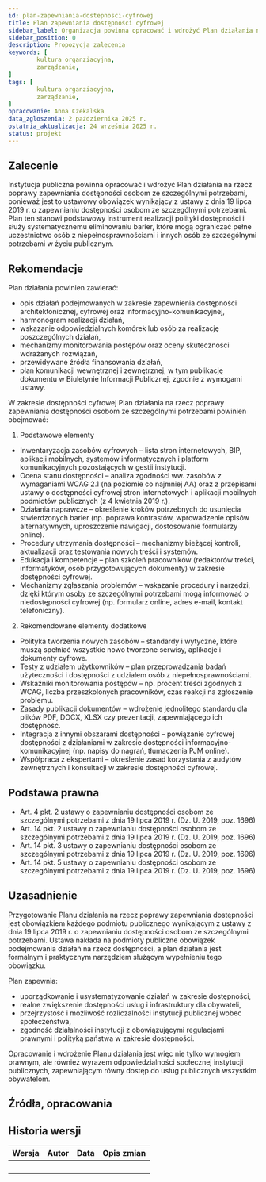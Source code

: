 ```yaml
---
id: plan-zapewniania-dostepnosci-cyfrowej
title: Plan zapewniania dostępności cyfrowej
sidebar_label: Organizacja powinna opracować i wdrożyć Plan działania na rzecz poprawy zapewniania dostępnośc
sidebar_position: 0
description: Propozycja zalecenia
keywords: [
        kultura organziacyjna,
		zarządzanie,
]
tags: [
        kultura organziacyjna,
		zarządzanie,
]
opracowanie: Anna Czekalska
data_zgloszenia: 2 października 2025 r.
ostatnia_aktualizacja: 24 września 2025 r.
status: projekt
---
```




## Zalecenie

Instytucja publiczna powinna opracować i wdrożyć Plan działania na rzecz poprawy zapewniania dostępności osobom ze szczególnymi potrzebami, ponieważ jest to ustawowy obowiązek wynikający z ustawy z dnia 19 lipca 2019 r. o zapewnianiu dostępności osobom ze szczególnymi potrzebami. Plan ten stanowi podstawowy instrument realizacji polityki dostępności i służy systematycznemu eliminowaniu barier, które mogą ograniczać pełne uczestnictwo osób z niepełnosprawnościami i innych osób ze szczególnymi potrzebami w życiu publicznym.

## Rekomendacje

Plan działania powinien zawierać:

- opis działań podejmowanych w zakresie zapewnienia dostępności architektonicznej, cyfrowej oraz informacyjno-komunikacyjnej,
- harmonogram realizacji działań,
- wskazanie odpowiedzialnych komórek lub osób za realizację poszczególnych działań,
- mechanizmy monitorowania postępów oraz oceny skuteczności wdrażanych rozwiązań,
- przewidywane źródła finansowania działań,
- plan komunikacji wewnętrznej i zewnętrznej, w tym publikację dokumentu w Biuletynie Informacji Publicznej, zgodnie z wymogami ustawy.

W zakresie dostępności cyfrowej Plan działania na rzecz poprawy zapewniania dostępności osobom ze szczególnymi potrzebami powinien obejmować:

1. Podstawowe elementy
- Inwentaryzacja zasobów cyfrowych – lista stron internetowych, BIP, aplikacji mobilnych, systemów informatycznych i platform komunikacyjnych pozostających w gestii instytucji.
- Ocena stanu dostępności – analiza zgodności ww. zasobów z wymaganiami WCAG 2.1 (na poziomie co najmniej AA) oraz z przepisami ustawy o dostępności cyfrowej stron internetowych i aplikacji mobilnych podmiotów publicznych (z 4 kwietnia 2019 r.).
- Działania naprawcze – określenie kroków potrzebnych do usunięcia stwierdzonych barier (np. poprawa kontrastów, wprowadzenie opisów alternatywnych, uproszczenie nawigacji, dostosowanie formularzy online).
- Procedury utrzymania dostępności – mechanizmy bieżącej kontroli, aktualizacji oraz testowania nowych treści i systemów.
- Edukacja i kompetencje – plan szkoleń pracowników (redaktorów treści, informatyków, osób przygotowujących dokumenty) w zakresie dostępności cyfrowej.
- Mechanizmy zgłaszania problemów – wskazanie procedury i narzędzi, dzięki którym osoby ze szczególnymi potrzebami mogą informować o niedostępności cyfrowej (np. formularz online, adres e-mail, kontakt telefoniczny).
2. Rekomendowane elementy dodatkowe
- Polityka tworzenia nowych zasobów – standardy i wytyczne, które muszą spełniać wszystkie nowo tworzone serwisy, aplikacje i dokumenty cyfrowe.
- Testy z udziałem użytkowników – plan przeprowadzania badań użyteczności i dostępności z udziałem osób z niepełnosprawnościami.
- Wskaźniki monitorowania postępów – np. procent treści zgodnych z WCAG, liczba przeszkolonych pracowników, czas reakcji na zgłoszenie problemu.
- Zasady publikacji dokumentów – wdrożenie jednolitego standardu dla plików PDF, DOCX, XLSX czy prezentacji, zapewniającego ich dostępność.
- Integracja z innymi obszarami dostępności – powiązanie cyfrowej dostępności z działaniami w zakresie dostępności informacyjno-komunikacyjnej (np. napisy do nagrań, tłumaczenia PJM online).
- Współpraca z ekspertami – określenie zasad korzystania z audytów zewnętrznych i konsultacji w zakresie dostępności cyfrowej.

## Podstawa prawna

- Art. 4 pkt. 2 ustawy o zapewnianiu dostępności osobom ze szczególnymi potrzebami z dnia 19 lipca 2019 r. (Dz. U. 2019, poz. 1696)
- Art. 14 pkt. 2 ustawy o zapewnianiu dostępności osobom ze szczególnymi potrzebami z dnia 19 lipca 2019 r. (Dz. U. 2019, poz. 1696)
- Art. 14 pkt. 3 ustawy o zapewnianiu dostępności osobom ze szczególnymi potrzebami z dnia 19 lipca 2019 r. (Dz. U. 2019, poz. 1696)
- Art. 14 pkt. 5 ustawy o zapewnianiu dostępności osobom ze szczególnymi potrzebami z dnia 19 lipca 2019 r. (Dz. U. 2019, poz. 1696)

## Uzasadnienie

Przygotowanie Planu działania na rzecz poprawy zapewniania dostępności jest obowiązkiem każdego podmiotu publicznego wynikającym z ustawy z dnia 19 lipca 2019 r. o zapewnianiu dostępności osobom ze szczególnymi potrzebami. Ustawa nakłada na podmioty publiczne obowiązek podejmowania działań na rzecz dostępności, a plan działania jest formalnym i praktycznym narzędziem służącym wypełnieniu tego obowiązku.

Plan zapewnia:

- uporządkowanie i usystematyzowanie działań w zakresie dostępności,
- realne zwiększenie dostępności usług i infrastruktury dla obywateli,
- przejrzystość i możliwość rozliczalności instytucji publicznej wobec społeczeństwa,
- zgodność działalności instytucji z obowiązującymi regulacjami prawnymi i polityką państwa w zakresie dostępności.

Opracowanie i wdrożenie Planu działania jest więc nie tylko wymogiem prawnym, ale również wyrazem odpowiedzialności społecznej instytucji publicznych, zapewniającym równy dostęp do usług publicznych wszystkim obywatelom.

## Źródła, opracowania


## Historia wersji

| **Wersja** | **Autor** | **Data** | **Opis zmian** |
| --- | --- | --- | --- |
| &nbsp; | &nbsp; | &nbsp; | &nbsp; |

